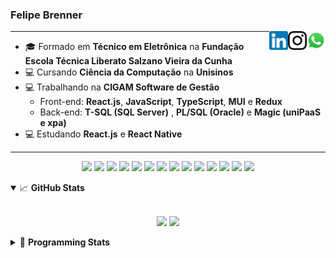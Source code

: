 <h3>Felipe Brenner</h3>

<a href="https://api.whatsapp.com/send?phone=5551995585968" target="_blank" rel="nofollow"><img align="right" width="30rem" src="./assets/whatsapp.png" alt="Whatsapp: +55 51995585968"/></a>
<a href="https://www.instagram.com/felipeobrenner/" target="_blank" rel="nofollow"><img align="right" width="30rem" src="./assets/instagram.png" alt="Instagram: @felipeobrenner"/></a>
<a href="https://www.linkedin.com/in/felipe-de-oliveira-brenner/" target="_blank" rel="nofollow"><img align="right" width="30rem" src="./assets/linkedin.png" alt="LinkedIn: @felipe-de-oliveira-brenner"/></a>

---

- 🎓 Formado em **Técnico em Eletrônica** na **Fundação Escola Técnica Liberato Salzano Vieira da Cunha**
- 💻 Cursando **Ciência da Computação** na **Unisinos**
- 💻 Trabalhando na **CIGAM Software de Gestão**
  - Front-end: **React.js**, **JavaScript**, **TypeScript**, **MUI** e **Redux**
  - Back-end: **T-SQL (SQL Server)** , **PL/SQL (Oracle)** e **Magic (uniPaaS e xpa)**
- 💻 Estudando **React.js** e **React Native**

---

<p align='center'>
  <img width="35rem" src="https://cdn.jsdelivr.net/gh/devicons/devicon/icons/react/react-original.svg" />
  <img width="35rem" src="https://cdn.jsdelivr.net/gh/devicons/devicon/icons/javascript/javascript-plain.svg" />
  <img width="35rem" src="https://cdn.jsdelivr.net/gh/devicons/devicon/icons/typescript/typescript-plain.svg" />
  <img width="35rem" src="https://cdn.jsdelivr.net/gh/devicons/devicon/icons/materialui/materialui-plain.svg" />
  <img width="35rem" src="https://cdn.jsdelivr.net/gh/devicons/devicon/icons/redux/redux-original.svg" />
  <img width="35rem" src="https://cdn.jsdelivr.net/gh/devicons/devicon/icons/css3/css3-plain.svg" />
  <img width="35rem" src="https://cdn.jsdelivr.net/gh/devicons/devicon/icons/html5/html5-plain.svg" />
  <img width="35rem" src="https://cdn.jsdelivr.net/gh/devicons/devicon/icons/vscode/vscode-original.svg" />
  <img width="35rem" src="https://cdn.jsdelivr.net/gh/devicons/devicon/icons/git/git-original.svg" />
  <img width="35rem" src="https://cdn.jsdelivr.net/gh/devicons/devicon/icons/yarn/yarn-original.svg" />
  <img width="35rem" src="https://cdn.jsdelivr.net/gh/devicons/devicon/icons/npm/npm-original-wordmark.svg" />
  <img width="35rem" src="https://cdn.jsdelivr.net/gh/devicons/devicon/icons/microsoftsqlserver/microsoftsqlserver-plain.svg" />
  <img width="35rem" src="https://cdn.jsdelivr.net/gh/devicons/devicon/icons/oracle/oracle-original.svg" />
  <img width="35rem" src="https://cdn.jsdelivr.net/gh/devicons/devicon/icons/ubuntu/ubuntu-plain.svg" />
</p>

<details open>
  <summary>📈 <b>GitHub Stats</b></summary>
  <br>
  <p align="center">
  <img src="https://github-readme-stats.vercel.app/api?username=felipebrenner&show_icons=true&theme=dark"/>
  <img src="https://github-readme-stats.vercel.app/api/top-langs/?username=felipebrenner&layout=compact&theme=dark">
  </p>

</details>

<details>
  <summary>🤖 <b>Programming Stats</b></summary>
  <br/>

  <!--START_SECTION:waka-->
**🐱 My GitHub Data** 

> 🏆 113 Contributions in the Year 2022
 > 
> 📦 179.6 kB Used in GitHub's Storage 
 > 
> 🚫 Not Opted to Hire
 > 
> 📜 22 Public Repositories 
 > 
> 🔑 1 Private Repository 
 > 
**I'm a Night 🦉** 

```text
🌞 Morning    59 commits     ███░░░░░░░░░░░░░░░░░░░░░░   11.97% 
🌆 Daytime    152 commits    ███████░░░░░░░░░░░░░░░░░░   30.83% 
🌃 Evening    275 commits    ██████████████░░░░░░░░░░░   55.78% 
🌙 Night      7 commits      ░░░░░░░░░░░░░░░░░░░░░░░░░   1.42%

```
📅 **I'm Most Productive on Sunday** 

```text
Monday       86 commits     ████░░░░░░░░░░░░░░░░░░░░░   17.44% 
Tuesday      94 commits     ████░░░░░░░░░░░░░░░░░░░░░   19.07% 
Wednesday    61 commits     ███░░░░░░░░░░░░░░░░░░░░░░   12.37% 
Thursday     57 commits     ███░░░░░░░░░░░░░░░░░░░░░░   11.56% 
Friday       41 commits     ██░░░░░░░░░░░░░░░░░░░░░░░   8.32% 
Saturday     47 commits     ██░░░░░░░░░░░░░░░░░░░░░░░   9.53% 
Sunday       107 commits    █████░░░░░░░░░░░░░░░░░░░░   21.7%

```


📊 **This Week I Spent My Time On** 

```text
💬 Programming Languages: 
TypeScript               16 hrs 6 mins       ███████████░░░░░░░░░░░░░░   44.68% 
C++                      10 hrs 5 mins       ███████░░░░░░░░░░░░░░░░░░   27.98% 
JavaScript               3 hrs 25 mins       ██░░░░░░░░░░░░░░░░░░░░░░░   9.52% 
Python                   1 hr 52 mins        █░░░░░░░░░░░░░░░░░░░░░░░░   5.22% 
C                        1 hr 27 mins        █░░░░░░░░░░░░░░░░░░░░░░░░   4.04%

🔥 Editors: 
VS Code                  36 hrs 3 mins       █████████████████████████   100.0%

🐱‍💻 Projects: 
www_CGFrontEnd           15 hrs 43 mins      ███████████░░░░░░░░░░░░░░   43.6% 
2022-1-Processamento-Graf10 hrs 23 mins      ███████░░░░░░░░░░░░░░░░░░   28.81% 
expressions-language     3 hrs 11 mins       ██░░░░░░░░░░░░░░░░░░░░░░░   8.86% 
genetic-algorithm-traveli2 hrs 7 mins        █░░░░░░░░░░░░░░░░░░░░░░░░   5.88% 
Call-Of-Butantan-Corona-W1 hr 55 mins        █░░░░░░░░░░░░░░░░░░░░░░░░   5.33%

💻 Operating System: 
Linux                    36 hrs 3 mins       █████████████████████████   100.0%

```

**I Mostly Code in TypeScript** 

```text
TypeScript               9 repos             █████████░░░░░░░░░░░░░░░░   36.0% 
Java                     3 repos             ███░░░░░░░░░░░░░░░░░░░░░░   12.0% 
JavaScript               3 repos             ███░░░░░░░░░░░░░░░░░░░░░░   12.0% 
CSS                      2 repos             ██░░░░░░░░░░░░░░░░░░░░░░░   8.0% 
Assembly                 1 repo              █░░░░░░░░░░░░░░░░░░░░░░░░   4.0%

```



 Last Updated on 17/04/2022 02:58:18 UTC
<!--END_SECTION:waka-->
</details>
